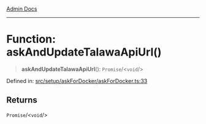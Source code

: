 [Admin Docs](/)

***

# Function: askAndUpdateTalawaApiUrl()

> **askAndUpdateTalawaApiUrl**(): `Promise`/<`void`/>

Defined in: [src/setup/askForDocker/askForDocker.ts:33](https://github.com/PalisadoesFoundation/talawa-admin/blob/main/src/setup/askForDocker/askForDocker.ts#L33)

## Returns

`Promise`/<`void`/>
